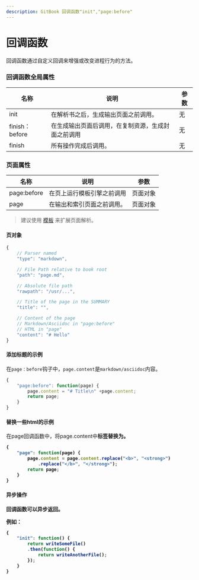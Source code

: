 ```yaml
---
description: GitBook 回调函数"init","page:before"
---
```

# 回调函数

回调函数通过自定义回调来增强或改变进程行为的方法。

### 回调函数全局属性

|名称	|说明	|参数
|--|--|--|
|init	|在解析书之后，生成输出页面之前调用。	|无
|finish：before|	在生成输出页面后调用，在复制资源，生成封面之前调用	|无
|finish	|所有操作完成后调用。	|无

### 页面属性

|名称	|说明	|参数
|--|--|--|
|page:before	|在页上运行模板引擎之前调用	|页面对象
|page	|在输出和索引页面之前调用。	|页面对象

> 建议使用 [模板](/config/template.md) 来扩展页面解析。

#### 页对象

```javascript
{
    // Parser named
    "type": "markdown",

    // File Path relative to book root
    "path": "page.md",

    // Absolute file path
    "rawpath": "/usr/...",

    // Title of the page in the SUMMARY
    "title": "",

    // Content of the page
    // Markdown/Asciidoc in "page:before"
    // HTML in "page"
    "content": "# Hello"
}
```

#### 添加标题的示例

在`page：before`钩子中，`page.content`是`markdown/asciidoc`内容。

```javascript:index.js
{
    "page:before": function(page) {
        page.content = "# Title\n" +page.content;
        return page;
    }
}
```

#### 替换一些html的示例

在page回调函数中，将page.content中<b>标签替换为<strong>。

```javascript:index.js
{
    "page": function(page) {
        page.content = page.content.replace("<b>", "<strong>")
            .replace("</b>", "</strong>");
        return page;
    }
}
```

#### 异步操作

回调函数可以异步返回。

例如：
```javascript
{
    "init": function() {
        return writeSomeFile()
        .then(function() {
            return writeAnotherFile();
        });
    }
}
```